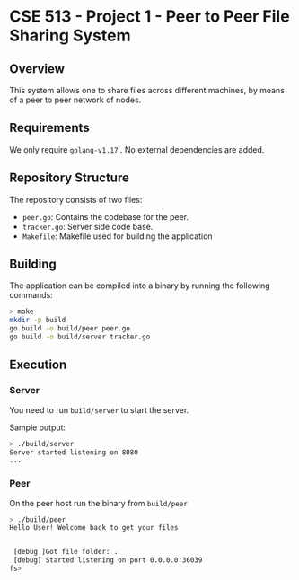# CSE 513 - Project 1 - Peer to Peer File Sharing System

## Overview

This system allows one to share files across different machines, by means of a peer to peer network of nodes.

## Requirements

We only require `golang-v1.17` . No external dependencies are added.

## Repository Structure

The repository consists of two files:

 - `peer.go`: Contains the codebase for the peer.
 - `tracker.go`: Server side code base.
 - `Makefile`: Makefile used for building the application

## Building

The application can be compiled into a binary by running the following commands:

```sh
> make
mkdir -p build
go build -o build/peer peer.go
go build -o build/server tracker.go
```

## Execution

### Server
You need to run `build/server` to start the server.

Sample output:

```sh
> ./build/server
Server started listening on 8080
...
```

### Peer
On the peer host run the binary from `build/peer`

```sh
> ./build/peer
Hello User! Welcome back to get your files


 [debug ]Got file folder: .
 [debug] Started listening on port 0.0.0.0:36039
fs>
```

